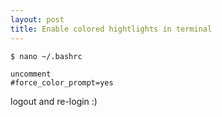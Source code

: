 ```yaml
---
layout: post
title: Enable colored hightlights in terminal
---
```

```bash
$ nano ~/.bashrc
```

```text
uncomment
#force_color_prompt=yes
```

logout and re-login :)

